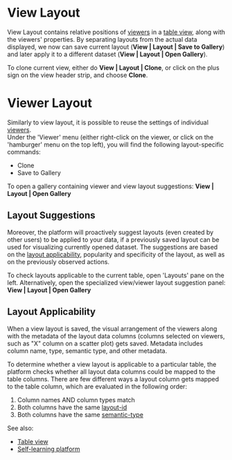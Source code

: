 <!-- TITLE: View Layout -->
<!-- SUBTITLE: -->

# View Layout

View Layout contains relative positions of [viewers](../visualize/viewers.md) in a [table view](../overview/table-view.md),
along with the viewers' properties. By separating layouts from the actual data displayed, we now can
save current layout (**View | Layout | Save to Gallery**) and later apply it to a different dataset
(**View | Layout | Open Gallery**). 

To clone current view, either do **View | Layout | Clone**, or click on the plus sign on the view header strip, 
and choose **Clone**.

# Viewer Layout

Similarly to view layout, it is possible to reuse the settings of individual [viewers](../visualize/viewers.md).   
Under the 'Viewer' menu (either right-click on the viewer, or click on the 'hamburger' menu on the top left),
you will find the following layout-specific commands:
* Clone
* Save to Gallery

To open a gallery containing viewer and view layout suggestions: **View | Layout | Open Gallery**

## Layout Suggestions

Moreover, the platform will proactively suggest layouts (even created by
other users) to be applied to your data, if a previously saved layout can be used for visualizing currently
opened dataset. The suggestions are based on the [layout applicability](#layout-applicability), 
popularity and specificity of the layout, as well as on the previously observed actions.
 
To check layouts applicable to the current table, open 'Layouts' pane on the left. Alternatively,
open the specialized view/viewer layout suggestion panel: **View | Layout | Open Gallery** 

## Layout Applicability

When a view layout is saved, the visual arrangement of the viewers along with the metadata of the 
layout data columns (columns selected on viewers, such as "X" column on a scatter plot) gets saved. 
Metadata includes column name, type, semantic type, and other metadata.

To determine whether a view layout is applicable to a particular table, the platform checks whether
all layout data columns could be mapped to the table columns. There are few different ways a 
layout column gets mapped to the table column, which are evaluated in the following order:

1. Column names AND column types match
2. Both columns have the same [layout-id](../discover/tags.md#layout-id) 
3. Both columns have the same [semantic-type](../discover/tags.md#semantic-type) 
 
See also:
* [Table view](../overview/table-view.md)
* [Self-learning platform](../learn/self-learning-platform.md)

